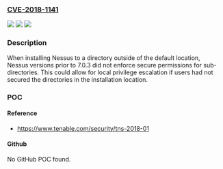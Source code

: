 ### [CVE-2018-1141](https://cve.mitre.org/cgi-bin/cvename.cgi?name=CVE-2018-1141)
![](https://img.shields.io/static/v1?label=Product&message=Nessus&color=blue)
![](https://img.shields.io/static/v1?label=Version&message=n%2Fa&color=blue)
![](https://img.shields.io/static/v1?label=Vulnerability&message=Local%20Privilege%20Escalation&color=brighgreen)

### Description

When installing Nessus to a directory outside of the default location, Nessus versions prior to 7.0.3 did not enforce secure permissions for sub-directories. This could allow for local privilege escalation if users had not secured the directories in the installation location.

### POC

#### Reference
- https://www.tenable.com/security/tns-2018-01

#### Github
No GitHub POC found.

